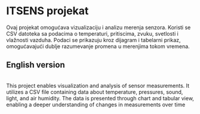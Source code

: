 # ITSENS projekat
Ovaj projekat omogućava vizualizaciju i analizu merenja senzora. Koristi se CSV datoteka sa podacima o temperaturi, pritiscima, zvuku, svetlosti i vlažnosti vazduha. Podaci se prikazuju kroz dijagram i tabelarni prikaz, omogućavajući dublje razumevanje promena u merenjima tokom vremena.

<h2><b>English version</b></h2> <br>
This project enables visualization and analysis of sensor measurements. It utilizes a CSV file containing data about temperature, pressures, sound, light, and air humidity. The data is presented through chart and tabular view, enabling a deeper understanding of changes in measurements over time
